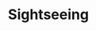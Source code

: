 ---
title: "Sightseeing"
description: "Schöne Ausflugsziele in der Umgebung."
draft: false
bg_image: "images/featue-bg.jpg"
---